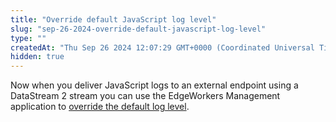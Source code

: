 ```yaml
---
title: "Override default JavaScript log level"
slug: "sep-26-2024-override-default-javascript-log-level"
type: ""
createdAt: "Thu Sep 26 2024 12:07:29 GMT+0000 (Coordinated Universal Time)"
hidden: true
---
```

Now when you deliver JavaScript logs to an external endpoint using a DataStream 2 stream you can use the EdgeWorkers Management application to [override the default log level](doc:manage-edgeworkers#override-the-javascript-log-level).